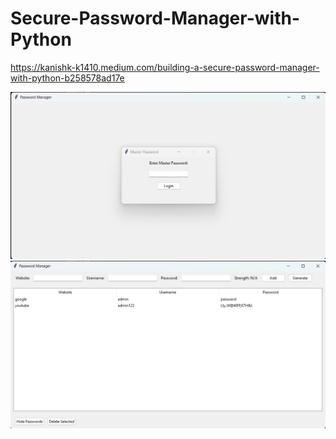 # Secure-Password-Manager-with-Python

https://kanishk-k1410.medium.com/building-a-secure-password-manager-with-python-b258578ad17e

<img src="https://github.com/bleak14midwinter/Secure-Password-Manager-with-Python/blob/main/login.png">
<img src="https://github.com/bleak14midwinter/Secure-Password-Manager-with-Python/blob/main/manager.png">
